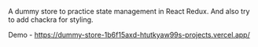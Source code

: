 A dummy store to practice state management in React Redux. And also try to add chackra for styling.

Demo - https://dummy-store-1b6f15axd-htutkyaw99s-projects.vercel.app/
